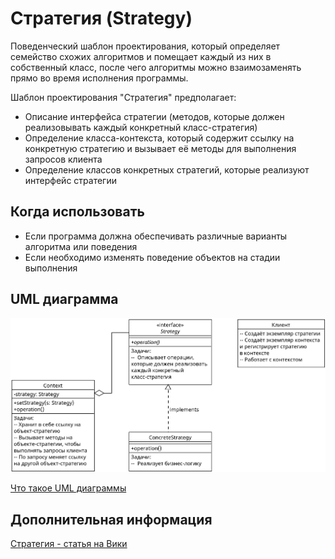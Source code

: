 # Стратегия (Strategy)

Поведенческий шаблон проектирования, который определяет семейство
схожих алгоритмов и помещает каждый из них в собственный класс,
после чего алгоритмы можно взаимозаменять прямо во время исполнения программы.

Шаблон проектирования "Стратегия" предполагает:

- Описание интерфейса стратегии (методов, которые должен реализовывать каждый
  конкретный класс-стратегия)
- Определение класса-контекста, который содержит ссылку на конкретную стратегию
  и вызывает её методы для выполнения запросов клиента
- Определение классов конкретных стратегий, которые реализуют интерфейс
  стратегии

## Когда использовать

- Если программа должна обеспечивать различные варианты алгоритма или поведения
- Если необходимо изменять поведение объектов на стадии выполнения

## UML диаграмма

![UML диаграмма стратегии](https://github.com/evgenylyozin/patterns/blob/55060280dde28bf0079443b297346577e5fa6191/docs/oop-patterns/uml-diagrams/strategy.png)

[Что такое UML диаграммы](https://github.com/evgenylyozin/patterns/blob/6bd4dee6b7186d8703f4f3d8f852e72d185ae545/docs/diagram.md)

## Дополнительная информация

[Стратегия - статья на Вики](<https://ru.wikipedia.org/wiki/%D0%A1%D1%82%D1%80%D0%B0%D1%82%D0%B5%D0%B3%D0%B8%D1%8F_(%D1%88%D0%B0%D0%B1%D0%BB%D0%BE%D0%BD_%D0%BF%D1%80%D0%BE%D0%B5%D0%BA%D1%82%D0%B8%D1%80%D0%BE%D0%B2%D0%B0%D0%BD%D0%B8%D1%8F)>)
